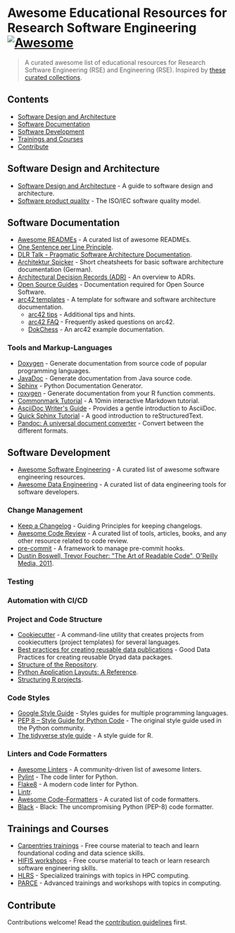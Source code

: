# Awesome Educational Resources for Research Software Engineering [![Awesome](https://awesome.re/badge.svg)](https://awesome.re)

> A curated awesome list of educational resources for Research Software Engineering (RSE) and Engineering (RSE). Inspired by [these curated collections](https://github.com/sindresorhus/awesome).

## Contents

- [Software Design and Architecture](#software-design-and-architecture)
- [Software Documentation](#software-documentation)
- [Software Development](#software-development)
- [Trainings and Courses](#trainings-and-courses)
- [Contribute](#contribute)

## Software Design and Architecture

- [Software Design and Architecture](https://khalilstemmler.com/articles/software-design-architecture/full-stack-software-design) - A guide to software design and architecture.
- [Software product quality](https://iso25000.com/index.php/en/iso-25000-standards/iso-25010) - The ISO/IEC software quality model.

## Software Documentation

- [Awesome READMEs](https://github.com/matiassingers/awesome-readme) - A curated list of awesome READMEs.
- [One Sentence per Line Principle](https://rhodesmill.org/brandon/2012/one-sentence-per-line/).
- [DLR Talk - Pragmatic Software Architecture Documentation](https://zenodo.org/record/3565355).
- [Architektur Spicker](https://www.embarc.de/architektur-spicker) - Short cheatsheets for basic software architecture documentation (German).
- [Architectural Decision Records (ADR)](https://adr.github.io/) - An overview to ADRs.
- [Open Source Guides](https://opensource.guide/) - Documentation required for Open Source Software.
- [arc42 templates](https://arc42.org) - A template for software and software architecture documentation.
  - [arc42 tips](https://docs.arc42.org/home) - Additional tips and hints.
  - [arc42 FAQ](https://faq.arc42.org/home) - Frequently asked questions on arc42.
  - [DokChess](https://www.dokchess.de/en/) - An arc42 example documentation.

### Tools and Markup-Languages

- [Doxygen](https://www.doxygen.nl/) - Generate documentation from source code of popular programming languages.
- [JavaDoc](https://www.oracle.com/java/technologies/javase/javadoc.html) - Generate documentation from Java source code.
- [Sphinx](https://www.sphinx-doc.org/en/master/) - Python Documentation Generator.
- [roxygen](https://roxygen2.r-lib.org/) - Generate documentation from your R function comments.
- [Commonmark Tutorial](https://commonmark.org/help/tutorial/) - A 10min interactive Markdown tutorial.
- [AsciiDoc Writer's Guide](https://asciidoctor.org/docs/asciidoc-writers-guide/) - Provides a gentle introduction to AsciiDoc.
- [Quick Sphinx Tutorial](https://quick-sphinx-tutorial.readthedocs.io/en/latest/rst.html) - A good introduction to reStructuredText.
- [Pandoc: A universal document converter](https://pandoc.org/) - Convert between the different formats.

## Software Development

- [Awesome Software Engineering](https://github.com/Alliedium/awesome-software-engineering) - A curated list of awesome software engineering resources.
- [Awesome Data Engineering](https://github.com/igorbarinov/awesome-data-engineering) - A curated list of data engineering tools for software developers.

### Change Management

- [Keep a Changelog](https://keepachangelog.com/en/1.0.0/) -  Guiding Principles for keeping changelogs.
- [Awesome Code Review](https://github.com/joho/awesome-code-review) - A curated list of tools, articles, books, and any other resource related to code review.
- [pre-commit](https://pre-commit.com/) -  A framework to manage pre-commit hooks.
- [Dustin Boswell, Trevor Foucher: "The Art of Readable Code", O'Reilly Media, 2011](https://www.oreilly.com/library/view/the-art-of/9781449318482/).

### Testing

### Automation with CI/CD

### Project and Code Structure

- [Cookiecutter](https://pypi.org/project/cookiecutter/) - A command-line utility that creates projects from cookiecutters (project templates) for several languages.
- [Best practices for creating reusable data publications](https://datadryad.org/stash/best_practices) - Good Data Practices for creating reusable Dryad data packages.
- [Structure of the Repository](https://docs.python-guide.org/writing/structure/#structure-of-the-repository).
- [Python Application Layouts: A Reference](https://realpython.com/python-application-layouts/).
- [Structuring R projects](https://chrisvoncsefalvay.com/2018/08/09/structuring-r-projects/).

### Code Styles

- [Google Style Guide](https://github.com/google/styleguide) - Styles guides for multiple programming languages.
- [PEP 8 – Style Guide for Python Code](https://peps.python.org/pep-0008/) - The original style guide used in the Python community.
- [The tidyverse style guide](https://style.tidyverse.org/) - A style guide for R.

### Linters and Code Formatters

- [Awesome Linters](https://github.com/caramelomartins/awesome-linters) - A community-driven list of awesome linters.
- [Pylint](https://www.pylint.org/) - The code linter for Python.
- [Flake8](https://flake8.pycqa.org/en/latest/) - A modern code linter for Python.
- [Lintr](https://cran.r-project.org/web/packages/lintr/readme/README.html).
- [Awesome Code-Formatters](https://github.com/rishirdua/awesome-code-formatters) - A curated list of code formatters.
- [Black](https://github.com/psf/black) - Black: The uncompromising Python (PEP-8) code formatter.

## Trainings and Courses

- [Carpentries trainings](https://carpentries.org/) - Free course material to teach and learn foundational coding and data science skills.
- [HIFIS workshops](https://gitlab.com/hifis/hifis-workshops) - Free course material to teach or learn research software engineering skills.
- [HLRS](http://www.hlrs.de/training/) - Specialized trainings with topics in HPC computing.
- [PARCE](https://events.prace-ri.eu/) - Advanced trainings and workshops with topics in computing.

## Contribute

Contributions welcome! Read the [contribution guidelines](contributing.md) first.
